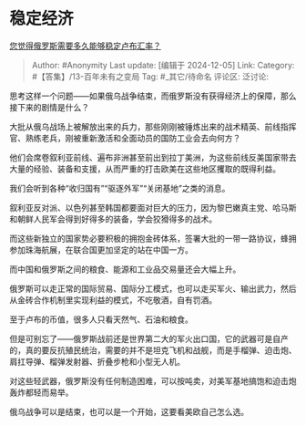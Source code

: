 # 稳定经济
[您觉得俄罗斯需要多久能够稳定卢布汇率？](https://www.zhihu.com/question/5502664973/answer/48011226281)

> Author: #Anonymity
> Last update: [编辑于 2024-12-05]
> Link:
> Category: #【答集】/13-百年未有之变局
> Tag: #_其它/待命名
> 评论区:
> 泛讨论:

思考这样一个问题——如果俄乌战争结束，而俄罗斯没有获得经济上的保障，那么接下来的剧情是什么？

大批从俄乌战场上被解放出来的兵力，那些刚刚被锤炼出来的战术精英、前线指挥官、熟练老兵，刚被重新激活和全面动员的国防工业会去向何方？

他们会席卷叙利亚前线、遍布非洲甚至前出到拉丁美洲，为这些前线反美国家带去大量的经验、装备和支援，从而严重的打击欧美在这些地区攫取的既得利益。

我们会听到各种“收归国有”“驱逐外军”“关闭基地”之类的消息。

叙利亚反对派、以色列甚至韩国都要面对巨大的压力，因为黎巴嫩真主党、哈马斯和朝鲜人民军会得到好得多的装备，学会狡猾得多的战术。

而这些新独立的国家势必要积极的拥抱金砖体系，签署大批的一带一路协议，蜂拥参加珠海航展，在联合国更加坚定的站在中国一方。

而中国和俄罗斯之间的粮食、能源和工业品交易量还会大幅上升。

俄罗斯可以走正常的国际贸易、国际分工模式，也可以走买军火、输出武力，然后从金砖合作机制里实现利益的模式，不吃敬酒，自有罚酒。

至于卢布的币值，很多人只看天然气、石油和粮食。

但是可别忘了——俄罗斯战前还是世界第二大的军火出口国，它的武器可是自产的，真的要反抗殖民统治，需要的并不是坦克飞机和战舰，而是手榴弹、迫击炮、肩扛导弹、榴弹发射器、折叠步枪和小型无人机。

对这些轻武器，俄罗斯没有任何制造困难，可以按吨卖，对美军基地搞饱和迫击炮轰炸都轻而易举。

俄乌战争可以是结束，也可以是一个开始，这要看美欧自己怎么选。
